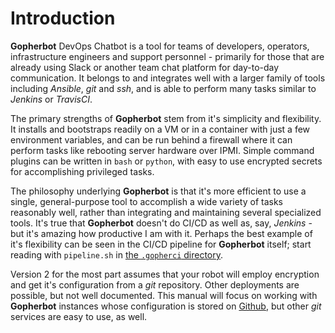 # Introduction

**Gopherbot** DevOps Chatbot is a tool for teams of developers, operators, infrastructure engineers and support personnel - primarily for those that are already using Slack or another team chat platform for day-to-day communication. It belongs to and integrates well with a larger family of tools including *Ansible*, *git* and *ssh*, and is able to perform many tasks similar to *Jenkins* or *TravisCI*.

The primary strengths of **Gopherbot** stem from it's simplicity and flexibility. It installs and bootstraps readily on a VM or in a container with just a few environment variables, and can be run behind a firewall where it can perform tasks like rebooting server hardware over IPMI. Simple command plugins can be written in `bash` or `python`, with easy to use encrypted secrets for accomplishing privileged tasks.

The philosophy underlying **Gopherbot** is that it's more efficient to use a single, general-purpose tool to accomplish a wide variety of tasks reasonably well, rather than integrating and maintaining several specialized tools. It's true that **Gopherbot** doesn't do CI/CD as well as, say, *Jenkins* - but it's amazing how productive I am with it. Perhaps the best example of it's flexibility can be seen in the CI/CD pipeline for **Gopherbot** itself; start reading with `pipeline.sh` in [the `.gopherci` directory](https://github.com/lnxjedi/gopherbot/tree/master/.gopherci).

Version 2 for the most part assumes that your robot will employ encryption and get it's configuration from a *git* repository. Other deployments are possible, but not well documented. This manual will focus on working with **Gopherbot** instances whose configuration is stored on [Github](https://github.com), but other *git* services are easy to use, as well.